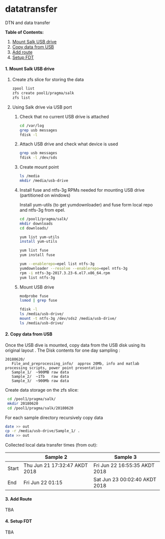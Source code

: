 # datatransfer
DTN and data transfer

**Table of Contents:**
1. [Mount Salk USB drive](#mount-salk-usb-drive)
1. [Copy data from USB](#copy-data-from-usb)
1. [Add route](#add-route)
1. [Setup FDT](#setup-fdt) <br>


#### 1. Mount Salk USB drive

1. Create zfs slice for storing the data
   ```bash
   zpool list
   zfs create pool1/pragma/salk
   zfs list
   ```
1. Using Salk drive via USB port

   1. Check that no current USB drive is attached
      ```bash
      cd /var/log
      grep usb messages
      fdisk -l
      ```
   
   1. Attach USB drive and check what device is used
      ```bash
      grep usb messages
      fdisk -l /dev/sds
      ```
   
   1.  Create  mount point
       ```bash
       ls /media
       mkdir /media/usb-drive
       ```
 
    1. Install fuse and ntfs-3g RPMs needed for mounting USB drive (partitioned on windows)

       Install yum-utils (to get yumdownloader) and fuse form local repo and ntfs-3g from epel.
       ```bash
       cd /pool1/pragma/salk/
       mkdir downloads
       cd downloads/

       yum list yum-utils
       install yum-utils
   
       yum list fuse
       yum install fuse
   
       yum --enablerepo=epel list ntfs-3g
       yumdownloader --resolve --enablerepo=epel ntfs-3g
       rpm -i ntfs-3g-2017.3.23-6.el7.x86_64.rpm
       yum list ntfs-3g
       ```
   
    1. Mount USB drive

       ```bash
       modprobe fuse
       lsmod | grep fuse

       fdisk -l
       ls /media/usb-drive/
       mount -t ntfs-3g /dev/sds2 /media/usb-drive/
       ls /media/usb-drive/
       ```
#### 2. Copy data from USB

Once the USB dive is mounted, copy data from the USB disk using its original layout .
The Disk contents for one day sampling :
```text
20180620/
   File_and_preprocessing_info/  approx 20Mb, info and matlab processing scripts, power point presentation
   Sample_1/  ~900MB raw data
   Sample_2/  ~1Tb   raw data
   Sample_3/  ~900Mb raw data
```

Create data storage on the zfs slice:
```bash
 cd /pool1/pragma/salk/
 mkdir 20180620
 cd /pool1/pragma/salk/20180620
 ```

For each sample directory recursively copy data
```bash
date >> out
cp -r /media/usb-drive/Sample_1/ .
date >> out
```

Collected local data transfer times (from out):

|  | Sample 2 | Sample 3 |
|--|--|--|
| Start | Thu Jun 21 17:32:47 AKDT 2018   | Fri Jun 22 16:55:35 AKDT 2018 |
| End | Fri Jun 22 01:15       |          Sat Jun 23 00:02:40 AKDT 2018 |



#### 3. Add Route

TBA

#### 4. Setup FDT

TBA



